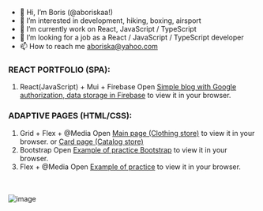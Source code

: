 - 👋 Hi, I’m Boris (@aboriskaa!)
- 👀 I’m interested in development, hiking, boxing, airsport
- 🌱 I’m currently work on React, JavaScript / TypeScript 
- 💞️ I’m looking for a job as a React / JavaScript / TypeScript developer
- 📫 How to reach me aboriska@yahoo.com



### REACT PORTFOLIO (SPA):
1. React(JavaScript) + Mui + Firebase 
Open [Simple blog with Google authorization, data storage in Firebase](https://blogapp-850b9.web.app/) to view it in your browser.

### ADAPTIVE PAGES (HTML/CSS):
1. Grid + Flex + @Media 
Open [Main page (Clothing store)](https://aboriskaa.github.io/gb_professional_html_css_coding/) to view it in your browser.
or [Card page (Catalog store)](https://aboriskaa.github.io/gb_professional_html_css_coding/catalog/)
2. Bootstrap 
Open [Example of practice Bootstrap](https://aboriskaa.github.io/coursera_html_css_js/module3-solution/) to view it in your browser.
3. Flex + @Media
Open [Example of practice](https://aboriskaa.github.io/gb_html_css_base/) to view it in your browser.

<!---
<div id="header" align="center">
  <img src="https://www.zeluslugi.ru/upload/news/news20190426-2.gif" width="270px"/>
</div>

aboriskaa/aboriskaa is a ✨ special ✨ repository because its `README.md` (this file) appears on your GitHub profile.
You can click the Preview link to take a look at your changes.
--->
<br><br>
![image](https://www.codewars.com/users/aboriskaa/badges/large)
